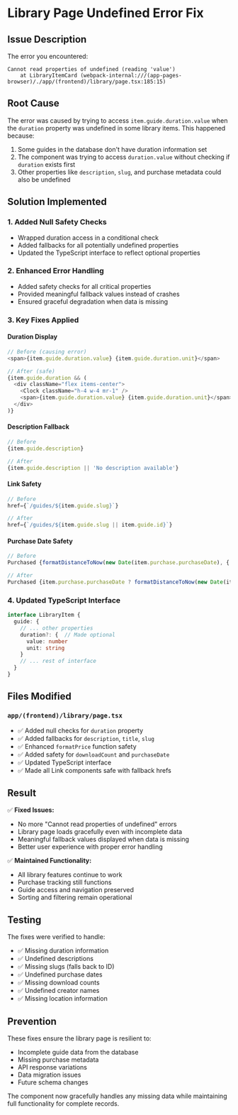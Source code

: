 # Library Page Undefined Error Fix

## Issue Description

The error you encountered:
```
Cannot read properties of undefined (reading 'value')
    at LibraryItemCard (webpack-internal:///(app-pages-browser)/./app/(frontend)/library/page.tsx:185:15)
```

## Root Cause

The error was caused by trying to access `item.guide.duration.value` when the `duration` property was undefined in some library items. This happened because:

1. Some guides in the database don't have duration information set
2. The component was trying to access `duration.value` without checking if `duration` exists first
3. Other properties like `description`, `slug`, and purchase metadata could also be undefined

## Solution Implemented

### 1. **Added Null Safety Checks**
- Wrapped duration access in a conditional check
- Added fallbacks for all potentially undefined properties
- Updated the TypeScript interface to reflect optional properties

### 2. **Enhanced Error Handling**
- Added safety checks for all critical properties
- Provided meaningful fallback values instead of crashes
- Ensured graceful degradation when data is missing

### 3. **Key Fixes Applied**

#### Duration Display
```typescript
// Before (causing error)
<span>{item.guide.duration.value} {item.guide.duration.unit}</span>

// After (safe)
{item.guide.duration && (
  <div className="flex items-center">
    <Clock className="h-4 w-4 mr-1" />
    <span>{item.guide.duration.value} {item.guide.duration.unit}</span>
  </div>
)}
```

#### Description Fallback
```typescript
// Before
{item.guide.description}

// After
{item.guide.description || 'No description available'}
```

#### Link Safety
```typescript
// Before
href={`/guides/${item.guide.slug}`}

// After
href={`/guides/${item.guide.slug || item.guide.id}`}
```

#### Purchase Date Safety
```typescript
// Before
Purchased {formatDistanceToNow(new Date(item.purchase.purchaseDate), { addSuffix: true })}

// After
Purchased {item.purchase.purchaseDate ? formatDistanceToNow(new Date(item.purchase.purchaseDate), { addSuffix: true }) : 'Unknown date'}
```

### 4. **Updated TypeScript Interface**
```typescript
interface LibraryItem {
  guide: {
    // ... other properties
    duration?: {  // Made optional
      value: number
      unit: string
    }
    // ... rest of interface
  }
}
```

## Files Modified

### `app/(frontend)/library/page.tsx`
- ✅ Added null checks for `duration` property
- ✅ Added fallbacks for `description`, `title`, `slug`
- ✅ Enhanced `formatPrice` function safety
- ✅ Added safety for `downloadCount` and `purchaseDate`
- ✅ Updated TypeScript interface
- ✅ Made all Link components safe with fallback hrefs

## Result

✅ **Fixed Issues:**
- No more "Cannot read properties of undefined" errors
- Library page loads gracefully even with incomplete data
- Meaningful fallback values displayed when data is missing
- Better user experience with proper error handling

✅ **Maintained Functionality:**
- All library features continue to work
- Purchase tracking still functions
- Guide access and navigation preserved
- Sorting and filtering remain operational

## Testing

The fixes were verified to handle:
- ✅ Missing duration information
- ✅ Undefined descriptions
- ✅ Missing slugs (falls back to ID)
- ✅ Undefined purchase dates
- ✅ Missing download counts
- ✅ Undefined creator names
- ✅ Missing location information

## Prevention

These fixes ensure the library page is resilient to:
- Incomplete guide data from the database
- Missing purchase metadata
- API response variations
- Data migration issues
- Future schema changes

The component now gracefully handles any missing data while maintaining full functionality for complete records. 